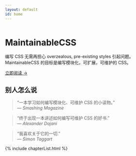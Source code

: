 ```yaml
---
layout: default
id: home
---
```


<div class="hero">
	<div class="hero-inner">
		<img class="hero-logo" src="/assets/img/logo.png" alt="">
		<h1>MaintainableCSS</h1>
		<p>编写 CSS 无需再担心 overzealous, pre-existing styles 引起问题。 MaintainableCSS 的目标是编写模块化，可扩展，可维护的 CSS。</p>
		<a class="primaryLinkButton" href="/chapters/introduction/">立即阅读 &rarr;</a>
	</div>
</div>
<div class="recommendations">
	<h2 class="recommendations-title">别人怎么说</h2>
	<div class="recommendations-item">
		<blockquote>
			<p>&ldquo;一本学习如何编写模块化、可维护 CSS 的小读物。&rdquo;
			<br>&mdash; <cite>Smashing Magazine</cite>
			</p>
		</blockquote>
	</div>
	<div class="recommendations-item">
		<blockquote>
			<p>&ldquo;终于出现一本讲述如何编写可维护 CSS 的好书.&rdquo;
			<br>&mdash; <cite>Alexander Dajani</cite>
			</p>
		</blockquote>
	</div>
	<div class="recommendations-item">
		<blockquote>
			<p>&ldquo;我喜欢关于它的一切.&rdquo;
			<br>&mdash; <cite>Simon Taggart</cite>
			</p>
		</blockquote>
	</div>
	<!-- <div class="recommendations-item">
		<blockquote>
			<p>&ldquo;Totally agree with this approach to CSS.&rdquo;
			<br>&mdash; <cite>Marcel Reyna</cite>
			</p>
		</blockquote>
	</div> -->
</div>

{% include chapterList.html %}
